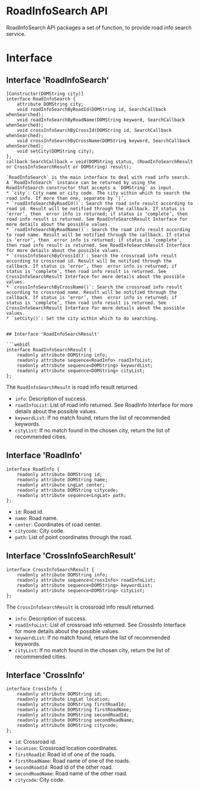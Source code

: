 # RoadInfoSearch API

RoadInfoSearch API packages a set of function, to provide road info search service.

# Interface

## Interface 'RoadInfoSearch'

```webidl
[Constructor(DOMString city)]
interface RoadInfoSearch {
	attribute DOMString city;
	void roadInfoSearchByRoadId(DOMString id, SearchCallback whenSearched);
	void roadInfoSearchByRoadName(DOMString keyword, SearchCallback whenSearched);
	void crossInfoSearchByCrossId(DOMString id, SearchCallback whenSearched);
	void crossInfoSearchByCrossName(DOMString keyword, SearchCallback whenSearched);
	void setCity(DOMString city);
};
callback SearchCallback = void(DOMString status, (RoadInfoSearchResult or CrossInfoSearchResult or DOMString) result);

`RoadInfoSearch` is the main interface to deal with road info search. A `RoadInfoSearch` instance can be returned by using the RoadInfoSearch constructor that accepts a `DOMString` as input.
* `city`: City name or city code. The city within which to search the road info. If more than one, separate by ‘|’.
* `roadInfoSearchByRoadId()`: Search the road info result according to road id. Result will be notified through the callback. If status is ‘error’, then  error info is returned; if status is ‘complete’, then road info result is returned. See RoadInfoSearchResult Interface for more details about the possible values.
* `roadInfoSearchByRoadName()`: Search the road info result according to road name. Result will be notified through the callback. If status is ‘error’, then  error info is returned; if status is ‘complete’, then road info result is returned. See RoadInfoSearchResult Interface for more details about the possible values.
* `crossInfoSearchByCrossId()`: Search the crossroad info result according to crossroad id. Result will be notified through the callback. If status is ‘error’, then  error info is returned; if status is ‘complete’, then road info result is returned. See CrossInfoSearchResult Interface for more details about the possible values.
* `crossInfoSearchByCrossName()`: Search the crossroad info result according to crossroad name. Result will be notified through the callback. If status is ‘error’, then  error info is returned; if status is ‘complete’, then road info result is returned. See CrossInfoSearchResult Interface for more details about the possible values.
* `setCity()`: Set the city within which to do searching.


## Interface 'RoadInfoSearchResult'

```webidl
interface RoadInfoSearchResult {
	readonly attribute DOMString info;
	readonly attribute sequence<RoadInfo> roadInfoList;
	readonly attribute sequence<DOMString> keywordList;
	readonly attribute sequence<DOMString> cityList;
};
```

The `RoadInfoSearchResult` is road info result returned.
* `info`: Description of success.
* `roadInfoList`: List of road info returned. See RoadInfo Interface for more details about the possible values.
* `keywordList`: If no match found, return the list of recommended keywords.
* `cityList`: If no match found in the chosen city, return the list of recommended cities.


## Interface 'RoadInfo'

```webidl
interface RoadInfo {
	readonly attribute DOMString id;
	readonly attribute DOMString name;
	readonly attribute LngLat center;
	readonly attribute DOMString citycode;
	readonly attribute sequence<LngLat> path;
};
```

* `id`: Road id.
* `name`: Road name.
* `center`: Coordinates of road center.
* `citycode`: City code.
* `path`: List of point coordinates through the road.


## Interface 'CrossInfoSearchResult'

```webidl
interface CrossInfoSearchResult {
	readonly attribute DOMString info;
	readonly attribute sequence<CrossInfo> roadInfoList;
	readonly attribute sequence<DOMString> keywordList;
	readonly attribute sequence<DOMString> cityList;
};
```

The `CrossInfoSearchResult` is crossroad info result returned.
* `info`: Description of success.
* `roadInfoList`: List of crossroad info returned. See CrossInfo Interface for more details about the possible values.
* `keywordList`: If no match found, return the list of recommended keywords.
* `cityList`: If no match found in the chosen city, return the list of recommended cities.


## Interface 'CrossInfo'

```webidl
interface CrossInfo {
	readonly attribute DOMString id;
	readonly attribute LngLat location;
	readonly attribute DOMString firstRoadId;
	readonly attribute DOMString firstRoadName;
	readonly attribute DOMString secondRoadId;
	readonly attribute DOMString secondRoadName;
	readonly attribute DOMString citycode;
};
```

* `id`: Crossroad id.
* `location`: Crossroad location coordinates.
* `firstRoadId`: Road id of one of the roads.
* `firstRoadName`: Road name of one of the roads.
* `secondRoadId`: Road id of the other road.
* `secondRoadName`: Road name of the other road.
* `citycode`: City code.


